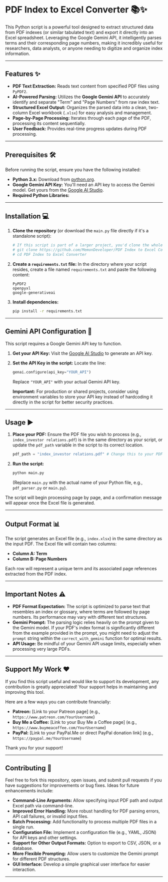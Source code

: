 # PDF Index to Excel Converter 📚✨

This Python script is a powerful tool designed to extract structured data from PDF indexes (or similar tabulated text) and export it directly into an Excel spreadsheet. Leveraging the Google Gemini API, it intelligently parses terms and their corresponding page numbers, making it incredibly useful for researchers, data analysts, or anyone needing to digitize and organize index information.

-----

## Features ✨

  * **PDF Text Extraction:** Reads text content from specified PDF files using `PyPDF2`.
  * **AI-Powered Parsing:** Utilizes the **Google Gemini API** to accurately identify and separate "Term" and "Page Numbers" from raw index text.
  * **Structured Excel Output:** Organizes the parsed data into a clean, two-column Excel workbook (`.xlsx`) for easy analysis and management.
  * **Page-by-Page Processing:** Iterates through each page of the PDF, processing its content sequentially.
  * **User Feedback:** Provides real-time progress updates during PDF processing.

-----

## Prerequisites 🛠️

Before running the script, ensure you have the following installed:

  * **Python 3.x:** Download from [python.org](https://www.python.org/).
  * **Google Gemini API Key:** You'll need an API key to access the Gemini model. Get yours from the [Google AI Studio](https://aistudio.google.com/app/apikey).
  * **Required Python Libraries:**

-----

## Installation 💻

1.  **Clone the repository** (or download the `main.py` file directly if it's a standalone script):

    ```bash
    # If this script is part of a larger project, you'd clone the whole repo
    # git clone https://github.com/MemonDeveloper/PDF Index to Excel Converter.git
    # cd PDF Index to Excel Converter
    ```

2.  **Create a `requirements.txt` file:**
    In the directory where your script resides, create a file named `requirements.txt` and paste the following content:

    ```
    PyPDF2
    openpyxl
    google-generativeai
    ```

3.  **Install dependencies:**

    ```bash
    pip install -r requirements.txt
    ```

-----

## Gemini API Configuration 🔑

This script requires a Google Gemini API key to function.

1.  **Get your API Key:** Visit the [Google AI Studio](https://aistudio.google.com/app/apikey) to generate an API key.

2.  **Set the API Key in the script:**
    Locate the line:

    ```python
    genai.configure(api_key="YOUR_API")
    ```

    Replace `"YOUR_API"` with your actual Gemini API key.

    **Important:** For production or shared projects, consider using environment variables to store your API key instead of hardcoding it directly in the script for better security practices.

-----

## Usage ▶️

1.  **Place your PDF:** Ensure the PDF file you wish to process (e.g., `index_investor relations.pdf`) is in the same directory as your script, or update the `pdf_path` variable in the script to its correct location.

    ```python
    pdf_path = "index_investor relations.pdf" # Change this to your PDF file name
    ```

2.  **Run the script:**

    ```bash
    python main.py
    ```

    (Replace `main.py` with the actual name of your Python file, e.g., `pdf_parser.py` or `main.py`).

The script will begin processing page by page, and a confirmation message will appear once the Excel file is generated.

-----

## Output Format 📊

The script generates an Excel file (e.g., `index.xlsx`) in the same directory as the input PDF. The Excel file will contain two columns:

  * **Column A: Term**
  * **Column B: Page Numbers**

Each row will represent a unique term and its associated page references extracted from the PDF index.

-----

## Important Notes ⚠️

  * **PDF Format Expectation:** The script is optimized to parse text that resembles an index or glossary, where terms are followed by page numbers. Its performance may vary with different text structures.
  * **Gemini Prompt:** The parsing logic relies heavily on the prompt given to the Gemini model. If your PDF's index format is significantly different from the example provided in the prompt, you might need to adjust the `prompt` string within the `correct_with_gemini` function for optimal results.
  * **API Usage:** Be mindful of your Gemini API usage limits, especially when processing very large PDFs.

-----

## Support My Work ❤️

If you find this script useful and would like to support its development, any contribution is greatly appreciated\! Your support helps in maintaining and improving this tool.

Here are a few ways you can contribute financially:

  * **Patreon:** [Link to your Patreon page] (e.g., `https://www.patreon.com/YourUsername`)
  * **Buy Me a Coffee:** [Link to your Buy Me a Coffee page] (e.g., `https://www.buymeacoffee.com/YourUsername`)
  * **PayPal:** [Link to your PayPal.Me or direct PayPal donation link] (e.g., `https://paypal.me/YourUsername`)

Thank you for your support\!

-----

## Contributing 🤝

Feel free to fork this repository, open issues, and submit pull requests if you have suggestions for improvements or bug fixes. Ideas for future enhancements include:

  * **Command-Line Arguments:** Allow specifying input PDF path and output Excel path via command-line.
  * **Improved Error Handling:** More robust handling for PDF parsing errors, API call failures, or invalid input files.
  * **Batch Processing:** Add functionality to process multiple PDF files in a single run.
  * **Configuration File:** Implement a configuration file (e.g., YAML, JSON) for API keys and other settings.
  * **Support for Other Output Formats:** Option to export to CSV, JSON, or a database.
  * **More Flexible Prompting:** Allow users to customize the Gemini prompt for different PDF structures.
  * **GUI Interface:** Develop a simple graphical user interface for easier interaction.

-----
